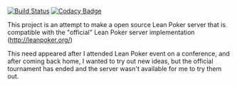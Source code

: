 [![Build Status](https://travis-ci.org/wlk/game-arena.svg?branch=master)](https://travis-ci.org/wlk/game-arena)
[![Codacy Badge](https://api.codacy.com/project/badge/grade/37bf8f68b901412abe7466f35f3acd0b)](https://www.codacy.com/app/wlangiewicz/game-arena)

This project is an attempt to make a open source Lean Poker server that is compatible with the "official" Lean Poker server implementation (http://leanpoker.org/)

This need appeared after I attended Lean Poker event on a conference, and after coming back home, I wanted to try out new ideas, but the official tournament has ended and the server wasn't available for me to try them out.



